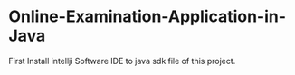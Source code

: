 # Online-Examination-Application-in-Java

First Install intellji Software IDE to java sdk file of this project.

